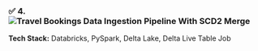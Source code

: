 ### ✅ 4. ![Travel Bookings Data Ingestion Pipeline With SCD2 Merge](https://github.com/hrishithub/Travel-Bookings-Data-Ingestion-Pipeline-With-SCD2-Merge)

**Tech Stack:** Databricks, PySpark, Delta Lake, Delta Live Table Job

